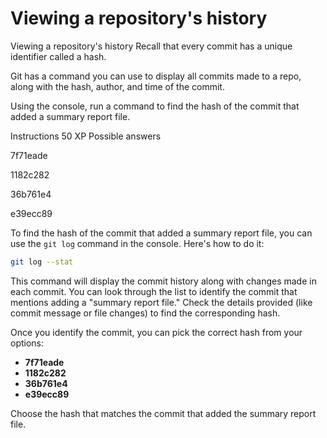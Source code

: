 # Viewing a repository's history

Viewing a repository's history
Recall that every commit has a unique identifier called a hash.

Git has a command you can use to display all commits made to a repo, along with the hash, author, and time of the commit.

Using the console, run a command to find the hash of the commit that added a summary report file.

Instructions
50 XP
Possible answers


7f71eade

1182c282

36b761e4

e39ecc89

To find the hash of the commit that added a summary report file, you can use the `git log` command in the console. Here's how to do it:

```bash
git log --stat
```

This command will display the commit history along with changes made in each commit. You can look through the list to identify the commit that mentions adding a "summary report file." Check the details provided (like commit message or file changes) to find the corresponding hash.

Once you identify the commit, you can pick the correct hash from your options:
- **7f71eade**
- **1182c282**
- **36b761e4**
- **e39ecc89**

Choose the hash that matches the commit that added the summary report file.
